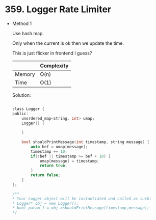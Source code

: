 # 359. Logger Rate Limiter 
- Method 1

    Use hash map. 

    Only when the current is ok then we update the time.

    This is just flicker in frontend I guess?

    | |   Complexity  |
    | ----------- | ----------- | 
    |  Memory     | O(n) | 
    |      Time       |  O(1) | 


    Solution:

    ``` h

    class Logger {
    public:
        unordered_map<string, int> umap;
        Logger() {
            
        }
        
        bool shouldPrintMessage(int timestamp, string message) {
            auto bef = umap[message];
            timestamp += 10;
            if(!bef || timestamp >= bef + 10) {
                umap[message] = timestamp;
                return true;
            } 
            return false;
        }
    };

    /**
    * Your Logger object will be instantiated and called as such:
    * Logger* obj = new Logger();
    * bool param_1 = obj->shouldPrintMessage(timestamp,message);
    */

    ```

<!-- - Method 2

    This is another method.

    | |   Complexity  |
    | ----------- | ----------- | 
    |  Memory     | O(n) | 
    |      Time       |  O(n) | 


    Solution:

    ``` h



    ```

- Additional Knowledge:
       
    Here are some additional knowledge.



<br> -->